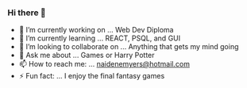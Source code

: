 ### Hi there 👋
- 🔭 I’m currently working on ... Web Dev Diploma
- 🌱 I’m currently learning ... REACT, PSQL, and GUI
- 👯 I’m looking to collaborate on ... Anything that gets my mind going 
- 💬 Ask me about ... Games or Harry Potter 
- 📫 How to reach me: ... naidenemyers@hotmail.com
- ⚡ Fun fact: ... I enjoy the final fantasy games 
<!--
**Ok-Naidene/ok-naidene** is a ✨ _special_ ✨ repository because its `README.md` (this file) appears on your GitHub profile.

